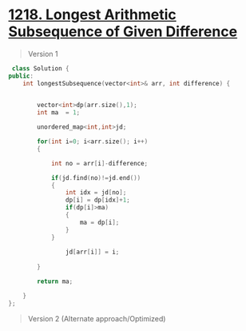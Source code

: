 # [1218. Longest Arithmetic Subsequence of Given Difference](https://leetcode.com/problems/longest-arithmetic-subsequence-of-given-difference/)
> Version 1
```c++
 class Solution {
public:
    int longestSubsequence(vector<int>& arr, int difference) {
        

        vector<int>dp(arr.size(),1);
        int ma  = 1;

        unordered_map<int,int>jd;

        for(int i=0; i<arr.size(); i++)
        {

            int no = arr[i]-difference;

            if(jd.find(no)!=jd.end())
            {
                int idx = jd[no];
                dp[i] = dp[idx]+1;
                if(dp[i]>ma)
                {
                    ma = dp[i];
                } 
            }
                        
                jd[arr[i]] = i;
        
        }

        return ma;

    }
};
```

> Version 2 (Alternate approach/Optimized)